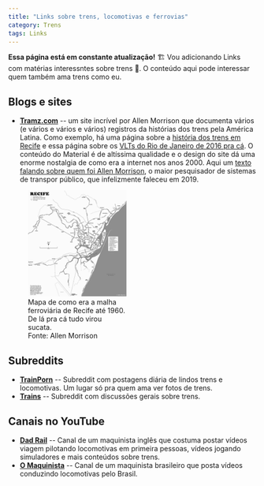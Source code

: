 ```yaml
---
title: "Links sobre trens, locomotivas e ferrovias"
category: Trens
tags: Links
---
```


**Essa página está em constante atualização!** 🏗️ Vou adicionando Links com matérias interessntes sobre trens 🚂. O conteúdo aqui pode interessar quem também ama trens como eu. 

## Blogs e sites

* [**Tramz.com**](http://tramz.com/) -- um site incrível por  Allen Morrison que documenta vários (e vários e vários e vários) registros da histórias dos trens pela América Latina. Como exemplo, há uma página sobre a [história dos trens em Recife](http://tramz.com/br/re/re.html) e essa página sobre os [VLTs do Rio de Janeiro de 2016 pra cá](http://tramz.com/br/rj/vl/vl.html). O conteúdo do Material é de altíssima qualidade e o design do site dá uma enorme nostalgia de como era a internet nos anos 2000. Aqui um [texto falando sobre quem foi Allen Morrison](https://diariodotransporte.com.br/2019/01/13/historia-allen-morrison-e-sua-obra-unica-sobre-os-transportes-urbanos/), o maior pesquisador de sistemas de transpor público, que infelizmente faleceu em 2019.

<figure style="width: 200px;">
<a href="/img/trens/ferrovias_recife_ate_1960.jpg">
<img  src="/img/trens/ferrovias_recife_ate_1960.jpg" alt="Mapa ferroviário de Recife até 1960"></a>
<figcaption>Mapa de como era a malha ferroviária de Recife até 1960. De lá pra cá tudo virou sucata.<br>
Fonte: Allen Morrison</figcaption>
</figure>

## Subreddits

* [**TrainPorn**](https://www.reddit.com/r/TrainPorn/) -- Subreddit com postagens diária de lindos trens e locomotivas. Um lugar só pra quem ama ver fotos de trens.
* [**Trains**](https://www.reddit.com/r/trains/) -- Subreddit com discussões gerais sobre trens.

## Canais no YouTube

* [**Dad Rail**](https://www.youtube.com/c/DadRail) -- Canal de um maquinista inglês que costuma postar vídeos viagem pilotando locomotivas em primeira pessoas, vídeos jogando simuladores e mais conteúdos sobre trens. 
* [**O Maquinista**](https://www.youtube.com/c/OMaquinista) -- Canal de um maquinista brasileiro que posta vídeos conduzindo locomotivas pelo Brasil.